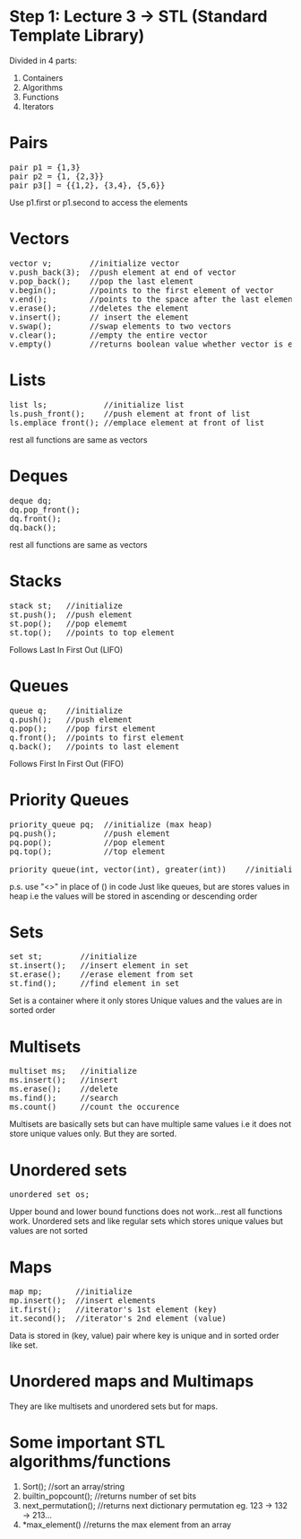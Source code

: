 # Step 1: Lecture 3 -> STL (Standard Template Library)

Divided in 4 parts:
1. Containers
2. Algorithms
3. Functions
4. Iterators

# Pairs
<pre>
pair p1 = {1,3}
pair p2 = {1, {2,3}}
pair p3[] = {{1,2}, {3,4}, {5,6}}
</pre>

Use p1.first or p1.second to access the elements


# Vectors
<pre>
vector v;        //initialize vector
v.push_back(3);  //push element at end of vector
v.pop_back();    //pop the last element
v.begin();       //points to the first element of vector
v.end();         //points to the space after the last element of vector
v.erase();       //deletes the element
v.insert();      // insert the element
v.swap();        //swap elements to two vectors
v.clear();       //empty the entire vector
v.empty()        //returns boolean value whether vector is empty of or not
</pre>

# Lists
<pre>
list ls;            //initialize list
ls.push_front();    //push element at front of list
ls.emplace_front(); //emplace element at front of list
</pre>
rest all functions are same as vectors

# Deques
<pre>
deque dq;
dq.pop_front();
dq.front();
dq.back();
</pre>
rest all functions are same as vectors

# Stacks
<pre>
stack st;   //initialize
st.push();  //push element
st.pop();   //pop elememt
st.top();   //points to top element
</pre>
Follows Last In First Out (LIFO)

# Queues
<pre>
queue q;    //initialize
q.push();   //push element
q.pop();    //pop first element
q.front();  //points to first element
q.back();   //points to last element
</pre>
Follows First In First Out (FIFO)

# Priority Queues
<pre>
priority_queue pq;  //initialize (max heap)
pq.push();          //push element
pq.pop();           //pop element
pq.top();           //top element

priority_queue(int, vector(int), greater(int))    //initialize (min heap)
</pre>
p.s. use "<>" in place of () in code
Just like queues, but are stores values in heap i.e the values will be stored in ascending or descending order

# Sets
<pre>
set st;        //initialize
st.insert();   //insert element in set
st.erase();    //erase element from set
st.find();     //find element in set
</pre>
Set is a container where it only stores Unique values and the values are in sorted order

# Multisets
<pre>
multiset ms;   //initialize
ms.insert();   //insert
ms.erase();    //delete
ms.find();     //search
ms.count()     //count the occurence
</pre>
Multisets are basically sets but can have multiple same values i.e it does not store unique values only. But they are sorted.

# Unordered sets
<pre>
unordered_set os;
</pre>
Upper bound and lower bound functions does not work...rest all functions work. Unordered sets and like regular sets which stores unique values but values are not sorted

# Maps
<pre>
map mp;       //initialize
mp.insert();  //insert elements
it.first();   //iterator's 1st element (key)
it.second();  //iterator's 2nd element (value)
</pre>
Data is stored in (key, value) pair where key is unique and in sorted order like set.

# Unordered maps and Multimaps
They are like multisets and unordered sets but for maps.

# Some important STL algorithms/functions
1. Sort();             //sort an array/string
2. builtin_popcount(); //returns number of set bits
3. next_permutation(); //returns next dictionary permutation eg. 123 -> 132 -> 213...
4. *max_element()  //returns the max element from an array